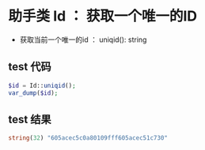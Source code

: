# 助手类 Id ： 获取一个唯一的ID
- 获取当前一个唯一的id ： uniqid(): string

## test 代码

```php
$id = Id::uniqid();
var_dump($id);
```

## test 结果

```php
string(32) "605acec5c0a80109fff605acec51c730"
```
